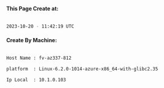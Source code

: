 
   
#### This Page Create at:

```bash

2023-10-20 - 11:42:19 UTC

```

#### Create By Machine:

```bash

Host Name : fv-az337-812

platform  : Linux-6.2.0-1014-azure-x86_64-with-glibc2.35

Ip Local  : 10.1.0.103

```

